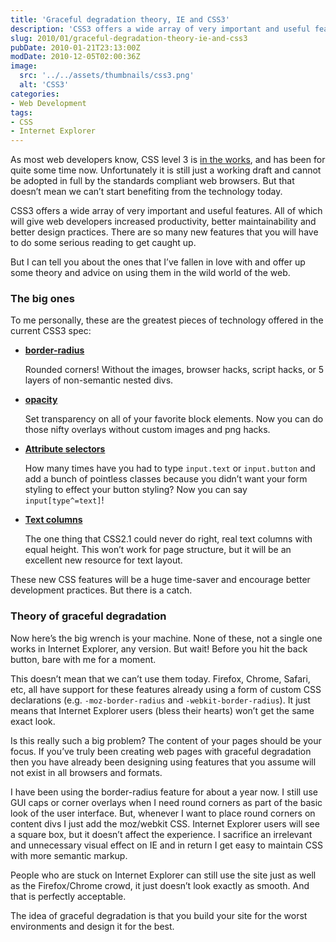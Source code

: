 ```yaml
---
title: 'Graceful degradation theory, IE and CSS3'
description: 'CSS3 offers a wide array of very important and useful features. There are so many new features that you will have to do some serious reading to get caught up. In this article I tell you about my favorite new features and offer some advice on using them in the wild.'
slug: 2010/01/graceful-degradation-theory-ie-and-css3
pubDate: 2010-01-21T23:13:00Z
modDate: 2010-12-05T02:00:36Z
image:
  src: '../../assets/thumbnails/css3.png'
  alt: 'CSS3'
categories:
- Web Development
tags:
- CSS
- Internet Explorer
---
```


As most web developers know, CSS level 3 is [in the works](http://www.w3.org/Style/CSS/current-work), and has been for quite some time now. Unfortunately it is still just a working draft and cannot be adopted in full by the standards compliant web browsers. But that doesn’t mean we can’t start benefiting from the technology today.

CSS3 offers a wide array of very important and useful features. All of which will give web developers increased productivity, better maintainability and better design practices. There are so many new features that you will have to do some serious reading to get caught up.

But I can tell you about the ones that I’ve fallen in love with and offer up some theory and advice on using them in the wild world of the web.

<!-- more -->

### The big ones

To me personally, these are the greatest pieces of technology offered in the current CSS3 spec:

 * **[border-radius](http://www.w3.org/TR/css3-background/#the-border-radius)**

	Rounded corners! Without the images, browser hacks, script hacks, or 5 layers of non-semantic nested divs.

 * **[opacity](http://www.w3.org/TR/css3-color/#transparency)**

	Set transparency on all of your favorite block elements. Now you can do those nifty overlays without custom images and png hacks.

 * **[Attribute selectors](http://www.w3.org/TR/css3-selectors/#attribute-selectors)**

	How many times have you had to type `input.text` or `input.button` and add a bunch of pointless classes because you didn’t want your form styling to effect your button styling? Now you can say `input[type^=text]`!

 * **[Text columns](http://www.w3.org/TR/css3-multicol/)**

	The one thing that CSS2.1 could never do right, real text columns with equal height. This won’t work for page structure, but it will be an excellent new resource for text layout.

These new CSS features will be a huge time-saver and encourage better development practices. But there is a catch.

### Theory of graceful degradation

Now here’s the big wrench is your machine. None of these, not a single one works in Internet Explorer, any version. But wait! Before you hit the back button, bare with me for a moment.

This doesn’t mean that we can’t use them today. Firefox, Chrome, Safari, etc, all have support for these features already using a form of custom CSS declarations (e.g. `-moz-border-radius` and `-webkit-border-radius`). It just means that Internet Explorer users (bless their hearts) won’t get the same exact look.

Is this really such a big problem? The content of your pages should be your focus. If you’ve truly been creating web pages with graceful degradation then you have already been designing using features that you assume will not exist in all browsers and formats.

I have been using the border-radius feature for about a year now. I still use GUI caps or corner overlays when I need round corners as part of the basic look of the user interface. But, whenever I want to place round corners on content divs I just add the moz/webkit CSS. Internet Explorer users will see a square box, but it doesn’t affect the experience. I sacrifice an irrelevant and unnecessary visual effect on IE and in return I get easy to maintain CSS with more semantic markup.

People who are stuck on Internet Explorer can still use the site just as well as the Firefox/Chrome crowd, it just doesn’t look exactly as smooth. And that is perfectly acceptable.

The idea of graceful degradation is that you build your site for the worst environments and design it for the best.
